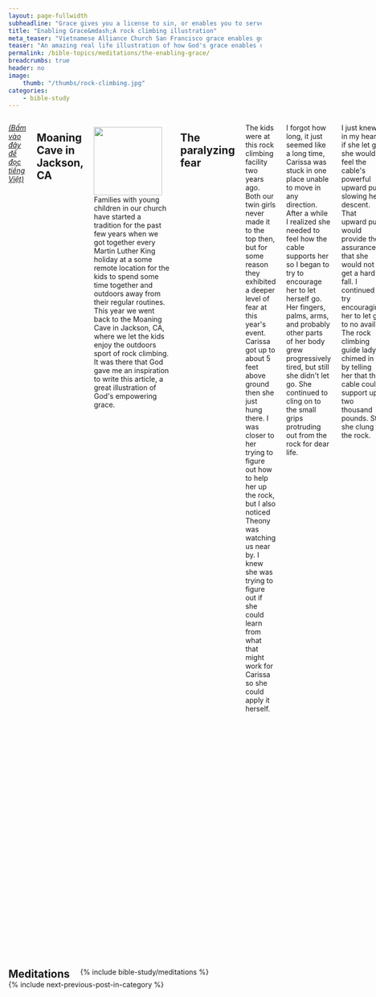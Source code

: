 ```yaml
---
layout: page-fullwidth
subheadline: "Grace gives you a license to sin, or enables you to serve God?"
title: "Enabling Grace&mdash;A rock climbing illustration"
meta_teaser: "Vietnamese Alliance Church San Francisco grace enables good works"
teaser: "An amazing real life illustration of how God's grace enables us to do what we couldn't due to crippling fears. No Christians are exempted from such fears as we attempt to cross the gap between heaven and earth, a much greater challenge than the illustration this article attempts to show. What we learn from the rock climbing event as told in this story may be life transforming."
permalink: /bible-topics/meditations/the-enabling-grace/
breadcrumbs: true
header: no
image:
    thumb: "/thumbs/rock-climbing.jpg"
categories:
    - bible-study
---
```

<!--more-->
<div class="row">
<div class="medium-8 columns" markdown="1">

<em><a href="{{ site.baseurl }}/hoc-kinh-thanh/suy-gam/quyen-nang-cua-an-dien/">(Bấm vào đây để đọc tiếng Việt)</a></em>

## Moaning Cave in Jackson, CA

<div>
<p>
<img alt src="{{ site.baseurl }}/images/rock-climbing.jpg" style="border: 0px none; margin: 7px 15px 0px 0px; max-width: 100%; height: 136px; padding: 0px; float: left;">
Families with young children in our church have started a tradition for the past few years when we got together every Martin Luther King holiday at a some remote location for the kids to spend some time together and outdoors away from their regular routines. This year we went back to the Moaning Cave in Jackson, CA, where we let the kids enjoy the outdoors sport of rock climbing. It was there that God gave me an inspiration to write this article, a great illustration of God's empowering grace.
</p>
</div>

## The paralyzing fear

The kids were at this rock climbing facility two years ago. Both our twin girls never made it to the top then, but for some reason they exhibited a deeper level of fear at this year's event. Carissa got up to about 5 feet above ground then she just hung there. I was closer to her trying to figure out how to help her up the rock, but I also noticed Theony was watching us near by. I knew she was trying to figure out if she could learn from what that might work for Carissa so she could apply it herself.

I forgot how long, it just seemed like a long time, Carissa was stuck in one place unable to move in any direction. After a while I realized she needed to feel how the cable supports her so I began to try to encourage her to let herself go. Her fingers, palms, arms, and probably other parts of her body grew progressively tired, but still she didn't let go. She continued to cling on to the small grips protruding out from the rock for dear life.

I just knew in my heart, if she let go, she would feel the cable's powerful upward pull slowing her descent. That upward pull would provide the assurance that she would not get a hard fall. I continued to try encouraging her to let go to no avail. The rock climbing guide lady chimed in by telling her that the cable could support up two thousand pounds. Still she clung to the rock.

Other folks tried to show her what other grip points for her to grab with her already very tired fingers, or where to rest her weary feet. But the instructions from others didn't help the matter one bit as she got more frustrated. She simply couldn't move. But I wasn't frustrated. I knew what she was facing, because I had been there during a very trying time in my life. It seemed as if God's love was pouring out in my heart to wait, for the right moment.

## Trusting the cable

Carissa must come to a place when she learned she could trust the cable, that it would not cause any harm to come to her. Once she got there, I knew she would be able to make it to the top, and to enjoy the journey at the same time.

After what seemed like a long time, I began to try more than just talk, I let her feel my support with my hands and shoulders under her weight, and continued to encourage her to let go of the rock. Letting go she did, but probably by now she had no strength left to hold on.

Though Carissa had gotten safely on the ground, she descended with my support instead of letting her full weight ride on the cable to experience its working against gravity in her favor. I knew she needed to develop this trust on the cable before she could reach the top, if she still has it in her to try again.

After getting down safely on the ground, she began to ask me to massage her hands, wrists, and arms. After recovering somewhat, though Carissa's hands were still shaking, she asked the guide to put the harness back on her. This time I knew what I had to do. As soon as she was barely two feet above ground, I asked her to let go. She did, and she felt the upward tug of the powerful cable. Then after a few tries like that, climbing a short distance up, letting herself drop, she learned to trust the cable, and then the bell at the twenty foot high peak was all of a sudden within her reach and she made more trips up and down the rock.

## God is our mighty cable

As many of us witnessed Carissa's struggle that day, we can draw many great lessons especially as leaders, pastors, and Sunday School teachers in our church. You are the one who are tasked with the job of helping such ones like Carissa to ascend the rock of their faith.

Did Carissa find the verbal instructions on how she could ascend the rock helpful? Not one bit. They actually made her more frustrated. All the helpers around her did not see the magnitude of her fear. Telling her to stop being afraid would not take away her fear. Telling her about the myriad grips on the rock's surface would make her panic. Getting angry with her would increase her pain.

Now let us imagine many Christians in our church are like Carissa. But climbing the rock is nothing compared with ascending the stairway to heaven. While the cable helps Carissa climb, it took our Lord Jesus to leave heaven and be crucified on the cross to get us up there. Now which is harder? Then why are many leaders still trying to make the same mistakes like when we tried to help Carissa ascend the rock? Do you know how useless those tips are? I know, because they are useless to me. And we saw it before our very eyes at the foot of the tall rocky challenge. The tips may be useful to those who have overcome the core stumbling block, which is the fear of falling as in the case of Carissa, but they are not essential, or even necessary in helping the children to ascend to the top. But if the core issue is not addressed, ten thousand tips will not be of any use.

Once Carissa found for herself that she could trust the cable, the rest is history. This cable is like God's Grace, Mercies, and Faithfulness all combined whose tensile strength is increased by the power that created the universe and treated with the blood of the Son of God and guaranteed with an oath directly from the One in Whom there is no shadow of turning (Hebrews 6:13).

If we know how the knowledge of the trustworthy cable helps Carissa, why are folks afraid of letting Christians know of the amazing scarlett cord of redemption (Joshua 2:18)? Many folks are afraid that if they know of this cord they will be given a license to sin, but did we see this during Carissa's struggle? What happened after she learned of the "grace" of the cable? Did she squander this knowledge? Did she find it an excuse to quit? No, she found strength, she felt an irresistible urge to reach for the stars. Like Carissa, Christians who discovered God's grace&mdash;cable&mdash;become slave of righteousness (Romans 6:18), they can't resist doing good, to get to the peak of what God has in store for them. My advise to church leaders is you should take advantage of God's cable of grace to let Christians know that He would not let them fall.

<p class="blockquote2">*NOTES*: not letting them fall&mdash;not in the sense that they won't get into worldly troubles, but in the sense that their eternal inheritance is secure.</p>

## Living in fear is burdensome

Let's suppose someone tries to motivate Carissa to climb to the top using fear or rewards: Don't let go, because if you do, you'd fall and hurt real bad. If you get to the top, there will be a great reward waiting for you. Or using shame, or cheers, or pep talks? None of those things would have worked for Carissa as her fear was too overwhelming. And yet this strategy is often used to motivate Christians. They might work for worldly goals, but for something as impossible as having our sins wiped as white as snow, for becoming children of God, they will not achieve their desired goal. Especially this is Kingdom's economy we're talking about where there are no nerit-based rewards, but grace-based gifts.

This time next year, if God is willing that we'll be back at that rock, what will Carissa remember that will allow her to scale that rock again? Nothing except that wonderful sense of peace about the very strong cable. So it is with God's grace in the lives of Christians. What that will motivate them to scale the height of their faith are not the do's and the dont's, but God's seven billion times seven forgiveness of their short comings.

Many Christians struggle much like Carissa did. Their ascending to the height as far as heaven while being motivated by fear proves too much for them, the fear that God might lose His patience with their many trips and falls. Year by year they wait for a revival meeting, a "bồi linh" event, only to be disappointed, while the specifications of God's grace's tensile strength is clearly shown the wonderful scriptures that will more than revive them if they know where to look, and only if they look from the eyes of their faith and not their abilities. God gives us 52 Sundays a year with 52 chances to proclaim through sermons and Sunday School lessons to grow people's faith as they learn of God's cable. Let us not leave this wonderful job to others.

## The true objective

For worldy pursuit, there is nothing wrong with setting a goal, and then work out steps leading to it. There are myriad examples in daily life. However things might be turned upside down in the spiritual realm. Jesus gives us plenty of <em>"for the kingdom of God is like ..."</em> where priorities and values are the opposite of what we expect.

Had our objective been to teach kids like Carissa the power of the cable to support her, she would have discovered that she could get to  the top with it. The getting to the top is an added bonus as she might even find that the floating down with the support of the cable might actually be more fun. But if the objective is to get to the top, it compounds her discouragement upon failure.

The apostle Paul uses all he has in his toolbox to teach us the true objective: Jesus. He'd tell us to fix our eyes upon Him. Even Jesus told us to fix our eyes upon Himself like the Hebrews of old were to fix their eyes upon the bronze snake when they were bitten by snakes in the desert. Once the Christians grow in the grace and knowledge of Jesus (2 Peter 3:18), other things will be added unto them, from lips that cannot stop talking about their Savior, to radiant countenance as their burden is lifted, to hearts overflowing with living water from the throne of God where fruit will spring forth.

What is the most important thing in your ministry?

<hr>
## Additional thoughts

There are as many life's challenges as there are people on earth. This article just attempts to show a general principle that once a core issue is resolved, other problems may go away as a result. However I believe the Bible is not written with its main objectives to deal with worldly issues, but to deal with the core issue of our sin nature which came as a consequence of our separation from God. In 1 Cor 15:19 the apostle Paul wrote this: *"If only for this life we have hope in Christ, we are of all people most to be pitied."* And many of us have memorized Matthew 6:33: *"Seek first the kingdom of God and all these things will be added unto you."*

If the steel cable addresses Carissa's core issue of the fear of falling, then eternal security addresses our core issue of the falling short of God's glory. It's the same with ministries, if we take advantage of the opportunities God gives us through sermons, Sunday School lessons, etc., to ground those God gives us to minister to, not in the superficial details as illustrated in the grip points on the rock wall and their ability, or lack thereof, but in God's ability through the cross of Christ, we'd rightly deal with the core issue: our need of God's righteousness&mdash;which cannot be restored to us through any of our efforts, even our most righteous deeds.

{% include bible-study/bible-study-footer %}
</div><!-- /.medium-8.columns -->
<div class="bible-index medium-4 columns">

<h2 style="margin: 0px">Meditations</h2>
        {% include bible-study/meditations %}
</div><!-- /.medium-4.columns -->
</div><!-- /.row -->

<div class="small-12" style="padding: 0px; border-bottom: none;">
    {% include next-previous-post-in-category %}
</div>
